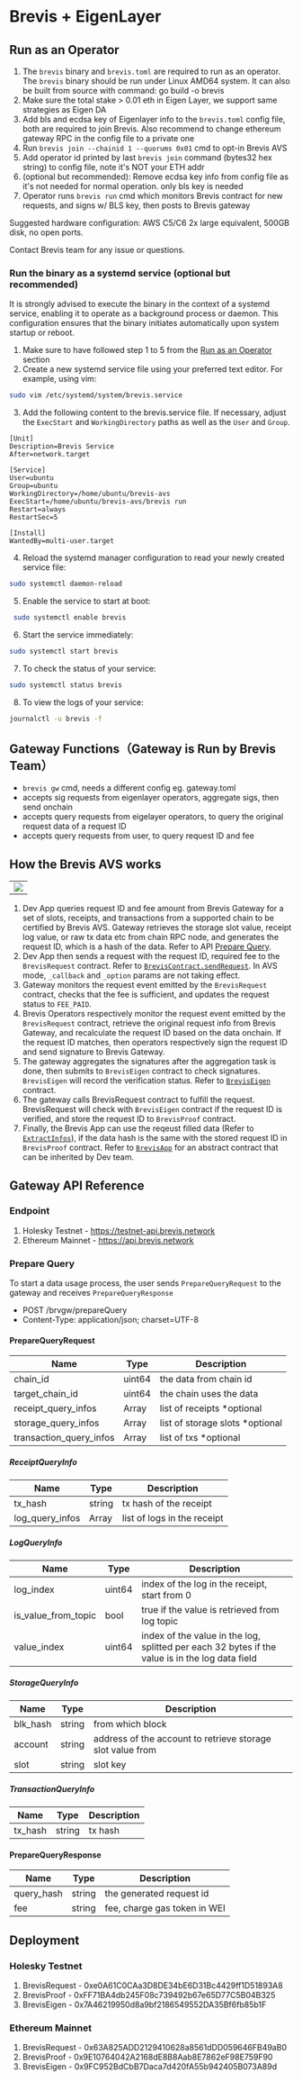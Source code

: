 # Brevis + EigenLayer
## Run as an Operator
1. The `brevis` binary and `brevis.toml` are required to run as an operator. The `brevis` binary should be run under Linux AMD64 system. It can also be built from source with command: go build -o brevis
2. Make sure the total stake > 0.01 eth in Eigen Layer, we support same strategies as Eigen DA
3. Add bls and ecdsa key of Eigenlayer info to the `brevis.toml` config file, both are required to join Brevis. Also recommend to change ethereum gateway RPC in the config file to a private one
4. Run `brevis join --chainid 1 --quorums 0x01` cmd to opt-in Brevis AVS
5. Add operator id printed by last `brevis join` command (bytes32 hex string) to config file, note it's NOT your ETH addr
6. (optional but recommended): Remove ecdsa key info from config file as it's not needed for normal operation. only bls key is needed
7. Operator runs `brevis run` cmd which monitors Brevis contract for new requests, and signs w/ BLS key, then posts to Brevis gateway

Suggested hardware configuration: AWS C5/C6 2x large equivalent, 500GB disk, no open ports.

Contact Brevis team for any issue or questions. 

### Run the binary as a systemd service (optional but recommended)
It is strongly advised to execute the binary in the context of a systemd service, enabling it to operate as a background process or daemon. This configuration ensures that the binary initiates automatically upon system startup or reboot.

1. Make sure to have followed step 1 to 5 from the [Run as an Operator](#run-as-an-operator) section
2. Create a new systemd service file using your preferred text editor. For example, using vim:
  ```bash
  sudo vim /etc/systemd/system/brevis.service
  ```
3. Add the following content to the brevis.service file. If necessary, adjust the `ExecStart` and `WorkingDirectory` paths as well as the `User` and `Group`.
  ```
  [Unit]
  Description=Brevis Service
  After=network.target
  
  [Service]
  User=ubuntu
  Group=ubuntu
  WorkingDirectory=/home/ubuntu/brevis-avs
  ExecStart=/home/ubuntu/brevis-avs/brevis run
  Restart=always
  RestartSec=5
  
  [Install]
  WantedBy=multi-user.target
  ```
4. Reload the systemd manager configuration to read your newly created service file:
  ```bash
  sudo systemctl daemon-reload
  ```
5. Enable the service to start at boot:
  ```bash
   sudo systemctl enable brevis
  ```
6. Start the service immediately:
  ```bash
  sudo systemctl start brevis
  ```
7. To check the status of your service:
  ```bash
  sudo systemctl status brevis
  ```
8. To view the logs of your service:
  ```bash
  journalctl -u brevis -f
  ```

## Gateway Functions（Gateway is Run by Brevis Team）
- `brevis gw` cmd, needs a different config eg. gateway.toml
- accepts sig requests from eigenlayer operators, aggregate sigs, then send onchain
- accepts query requests from eigelayer operators, to query the original request data of a request ID
- accepts query requests from user, to query request ID and fee

## How the Brevis AVS works
<table><tr><td bgcolor='white'><img src="AVS.png"/></td></tr></table>

1. Dev App queries request ID and fee amount from Brevis Gateway for a set of slots, receipts, and transactions from a supported chain to be certified by Brevis AVS. Gateway retrieves the storage slot value, receipt log value, or raw tx data etc from chain RPC node, and generates the request ID, which is a hash of the data. Refer to API [Prepare Query](#prepare-query).
2. Dev App then sends a request with the request ID, required fee to the `BrevisRequest` contract. Refer to [`BrevisContract.sendRequest`](https://github.com/brevis-network/brevis-contracts-avs/blob/main/contracts/core/BrevisRequest.sol#L77-L94). In AVS mode, `_callback` and `_option` params are not taking effect. 
3. Gateway monitors the request event emitted by the `BrevisRequest` contract, checks that the fee is sufficient, and updates the request status to `FEE_PAID`.
4. Brevis Operators respectively monitor the request event emitted by the `BrevisRequest` contract, retrieve the original request info from Brevis Gateway, and recalculate the request ID based on the data onchain. If the request ID matches, then operators respectively sign the request ID and send signature to Brevis Gateway. 
5. The gateway aggregates the signatures after the aggregation task is done, then submits to `BrevisEigen` contract to check signatures. `BrevisEigen` will record the verification status. Refer to [`BrevisEigen`](https://github.com/brevis-network/eigenlayer-middleware/blob/mybrv/src/BrevisEigen.sol) contract.
6. The gateway calls BrevisRequest contract to fulfill the request. BrevisRequest will check with `BrevisEigen` contract if the request ID is verified, and store the request ID to `BrevisProof` contract.
7. Finally, the Brevis App can use the reqeust filled data (Refer to [`ExtractInfos`](https://github.com/brevis-network/brevis-contracts-avs/blob/main/contracts/lib/Lib.sol#L37-L41)), if the data hash is the same with the stored request ID in `BrevisProof` contract. Refer to [`BrevisApp`](https://github.com/brevis-network/brevis-contracts-avs/blob/main/contracts/core/BrevisApp.sol) for an abstract contract that can be inherited by Dev team.

## Gateway API Reference

### Endpoint
1) Holesky Testnet - https://testnet-api.brevis.network
2) Ethereum Mainnet - https://api.brevis.network

### Prepare Query

To start a data usage process, the user sends `PrepareQueryRequest` to the gateway and receives `PrepareQueryResponse`

* POST /brvgw/prepareQuery
* Content-Type: application/json; charset=UTF-8

#### PrepareQueryRequest

| Name | Type | Description |
| ---- | ---- | ---- |
| chain_id | uint64 | the data from chain id |
| target_chain_id | uint64 | the chain uses the data |
| receipt_query_infos | Array<ReceiptQueryInfo> | list of receipts *optional |
| storage_query_infos | Array<StorageQueryInfo> | list of storage slots *optional |
| transaction_query_infos | Array<TransactionQueryInfos> | list of txs *optional |

##### ReceiptQueryInfo

| Name | Type | Description |
| ---- | ---- | ---- |
| tx_hash | string | tx hash of the receipt |
| log_query_infos | Array<LogQueryInfo> | list of logs in the receipt |

##### LogQueryInfo

| Name | Type | Description |
| ---- | ---- | ---- |
| log_index | uint64 | index of the log in the receipt, start from 0 |
| is_value_from_topic | bool | true if the value is retrieved from log topic |
| value_index | uint64 | index of the value in the log, splitted per each 32 bytes if the value is in the log data field |

##### StorageQueryInfo

| Name | Type | Description |
| ---- | ---- | ---- |
| blk_hash | string | from which block |
| account | string | address of the account to retrieve storage slot value from |
| slot | string | slot key |

##### TransactionQueryInfo

| Name | Type | Description |
| ---- | ---- | ---- |
| tx_hash | string | tx hash |

#### PrepareQueryResponse

| Name | Type | Description |
| ---- | ---- | ---- |
| query_hash | string | the generated request id |
| fee | string | fee, charge gas token in WEI |

## Deployment
### Holesky Testnet
1) BrevisRequest - 0xe0A61C0CAa3D8DE34bE6D31Bc4429ff1D51893A8
2) BrevisProof - 0xFF71BA4db245F08c739492b67e65D77C5B04B325
3) BrevisEigen - 0x7A46219950d8a9bf2186549552DA35Bf6fb85b1F

### Ethereum Mainnet

1) BrevisRequest - 0x63A825ADD2129410628a8561dDD059646FB49aB0
2) BrevisProof - 0x9E10764042A2168dE8B8Aab8E7862eF98E759F90
3) BrevisEigen - 0x9FC952BdCbB7Daca7d420fA55b942405B073A89d
